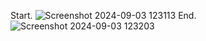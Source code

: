 Start.
![Screenshot 2024-09-03 123113](https://github.com/user-attachments/assets/e735719b-4a9b-48cd-82f5-90d7a690e31b)
End.
![Screenshot 2024-09-03 123203](https://github.com/user-attachments/assets/911818f0-5d06-41f6-bb59-a21619cb5d0a)
